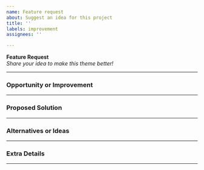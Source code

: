 ```yaml
---
name: Feature request
about: Suggest an idea for this project
title: ''
labels: improvement
assignees: ''

---
```


**Feature Request**  
*Share your idea to make this theme better!*  

---

### **Opportunity or Improvement**  
<!-- What would this feature improve or make possible? Example: “This could increase the contrast of  X.” -->

---

### **Proposed Solution**  
<!-- Describe how this could work or be implemented. -->

---

### **Alternatives or Ideas**  
<!-- Optional: Share any other approaches you’ve considered or seen elsewhere. -->

---

### **Extra Details**  
<!-- Optional: Add examples, screenshots, or anything else that could clarify your idea. -->

---
